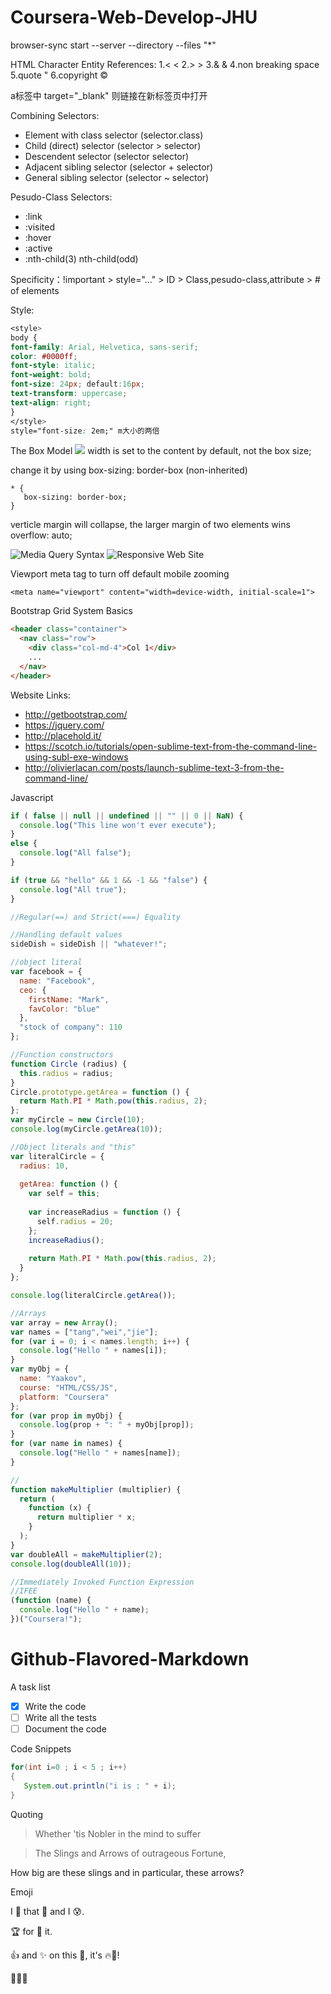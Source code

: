 # Coursera-Web-Develop-JHU

browser-sync start --server --directory --files "*"

HTML Character Entity References:
1.<    &lt;
2.>    &gt;
3.&    &amp;
4.non breaking space &nbsp;
5.quote &quot;
6.copyright &copy;

a标签中 target="_blank" 则链接在新标签页中打开

Combining Selectors:
- Element with class selector (selector.class)
- Child (direct) selector (selector > selector)
- Descendent selector (selector selector)
- Adjacent sibling selector (selector + selector)
- General sibling selector (selector ~ selector)

Pesudo-Class Selectors:
- :link
- :visited
- :hover
- :active
- :nth-child(3) nth-child(odd)

Specificity：!important > style="..." > ID > Class,pesudo-class,attribute > # of elements

Style:
```css
<style>
body {
font-family: Arial, Helvetica, sans-serif;
color: #0000ff;
font-style: italic;
font-weight: bold;
font-size: 24px; default:16px;
text-transform: uppercase;
text-align: right;
}
</style>
style="font-size: 2em;" m大小的两倍
```

The Box Model
![](https://github.com/twjeric/Coursera-Web-Develop-JHU/blob/master/The%20Box%20%20Model.png)
width is set to the content by default, not the box size;

change it by using box-sizing: border-box (non-inherited)
```css3
* {
   box-sizing: border-box;
}
```
verticle margin will collapse, the larger margin of two elements wins
overflow: auto;

![Media Query Syntax](https://github.com/twjeric/Coursera-Web-Develop-JHU/blob/master/Media%20Query%20Syntax.png)
![Responsive Web Site](https://github.com/twjeric/Coursera-Web-Develop-JHU/blob/master/Responsive%20Web%20Site.png)

Viewport meta tag to turn off default mobile zooming
```css3
<meta name="viewport" content="width=device-width, initial-scale=1">
```

Bootstrap Grid System Basics
```html
<header class="container">
  <nav class="row">
    <div class="col-md-4">Col 1</div>
    ...
  </nav>
</header>
```

Website Links:
- http://getbootstrap.com/
- https://jquery.com/
- http://placehold.it/
- https://scotch.io/tutorials/open-sublime-text-from-the-command-line-using-subl-exe-windows
- http://olivierlacan.com/posts/launch-sublime-text-3-from-the-command-line/

Javascript
```javascript
if ( false || null || undefined || "" || 0 || NaN) {
  console.log("This line won't ever execute");
}
else {
  console.log("All false");
}

if (true && "hello" && 1 && -1 && "false") {
  console.log("All true");
}

//Regular(==) and Strict(===) Equality

//Handling default values
sideDish = sideDish || "whatever!";

//object literal
var facebook = {
  name: "Facebook",
  ceo: {
    firstName: "Mark",
    favColor: "blue"
  },
  "stock of company": 110
};

//Function constructors
function Circle (radius) {
  this.radius = radius;
}
Circle.prototype.getArea = function () {
  return Math.PI * Math.pow(this.radius, 2);
};
var myCircle = new Circle(10);
console.log(myCircle.getArea(10));

//Object literals and "this"
var literalCircle = {
  radius: 10,
  
  getArea: function () {
    var self = this;
    
    var increaseRadius = function () {
      self.radius = 20;
    };
    increaseRadius();
    
    return Math.PI * Math.pow(this.radius, 2);
  }
};

console.log(literalCircle.getArea());

//Arrays
var array = new Array();
var names = ["tang","wei","jie"];
for (var i = 0; i < names.length; i++) {
  console.log("Hello " + names[i]);
}
var myObj = {
  name: "Yaakov",
  course: "HTML/CSS/JS",
  platform: "Coursera"
};
for (var prop in myObj) {
  console.log(prop + ": " + myObj[prop]);
}
for (var name in names) {
  console.log("Hello " + names[name]);
}

//
function makeMultiplier (multiplier) {
  return (
    function (x) {
      return multiplier * x;
    }
  );
}
var doubleAll = makeMultiplier(2);
console.log(doubleAll(10));

//Immediately Invoked Function Expression
//IFEE
(function (name) {
  console.log("Hello " + name);
})("Coursera!");
```

# Github-Flavored-Markdown

A task list
- [X] Write the code
- [ ] Write all the tests
- [ ] Document the code

Code Snippets
```java
for(int i=0 ; i < 5 ; i++)
{
   System.out.println("i is : " + i);
}
```

Quoting
> Whether 'tis Nobler in the mind to suffer

> The Slings and Arrows of outrageous Fortune,

How big are these slings and in particular, these arrows?

Emoji

I :eyes: that :bug: and I :cold_sweat:.

:trophy: for :microscope: it.

:+1: and :sparkles: on this :ship:, it's :fire::poop:!

:clap::tada::panda_face:
